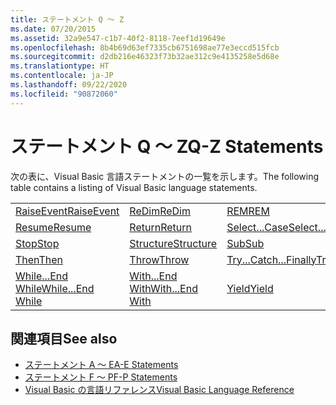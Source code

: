 ```yaml
---
title: ステートメント Q ～ Z
ms.date: 07/20/2015
ms.assetid: 32a9e547-c1b7-40f2-8118-7eef1d19649e
ms.openlocfilehash: 8b4b69d63ef7335cb6751698ae77e3eccd515fcb
ms.sourcegitcommit: d2db216e46323f73b32ae312c9e4135258e5d68e
ms.translationtype: HT
ms.contentlocale: ja-JP
ms.lasthandoff: 09/22/2020
ms.locfileid: "90872060"
---
```

# <a name="q-z-statements"></a><span data-ttu-id="1c7c0-102">ステートメント Q ～ Z</span><span class="sxs-lookup"><span data-stu-id="1c7c0-102">Q-Z Statements</span></span>

<span data-ttu-id="1c7c0-103">次の表に、Visual Basic 言語ステートメントの一覧を示します。</span><span class="sxs-lookup"><span data-stu-id="1c7c0-103">The following table contains a listing of Visual Basic language statements.</span></span>  
  
|||||  
|---|---|---|---|  
|[<span data-ttu-id="1c7c0-104">RaiseEvent</span><span class="sxs-lookup"><span data-stu-id="1c7c0-104">RaiseEvent</span></span>](raiseevent-statement.md)|[<span data-ttu-id="1c7c0-105">ReDim</span><span class="sxs-lookup"><span data-stu-id="1c7c0-105">ReDim</span></span>](redim-statement.md)|[<span data-ttu-id="1c7c0-106">REM</span><span class="sxs-lookup"><span data-stu-id="1c7c0-106">REM</span></span>](rem-statement.md)|[<span data-ttu-id="1c7c0-107">RemoveHandler</span><span class="sxs-lookup"><span data-stu-id="1c7c0-107">RemoveHandler</span></span>](removehandler-statement.md)|  
|[<span data-ttu-id="1c7c0-108">Resume</span><span class="sxs-lookup"><span data-stu-id="1c7c0-108">Resume</span></span>](resume-statement.md)|[<span data-ttu-id="1c7c0-109">Return</span><span class="sxs-lookup"><span data-stu-id="1c7c0-109">Return</span></span>](return-statement.md)|[<span data-ttu-id="1c7c0-110">Select...Case</span><span class="sxs-lookup"><span data-stu-id="1c7c0-110">Select...Case</span></span>](select-case-statement.md)|[<span data-ttu-id="1c7c0-111">Set</span><span class="sxs-lookup"><span data-stu-id="1c7c0-111">Set</span></span>](set-statement.md)|  
|[<span data-ttu-id="1c7c0-112">Stop</span><span class="sxs-lookup"><span data-stu-id="1c7c0-112">Stop</span></span>](stop-statement.md)|[<span data-ttu-id="1c7c0-113">Structure</span><span class="sxs-lookup"><span data-stu-id="1c7c0-113">Structure</span></span>](structure-statement.md)|[<span data-ttu-id="1c7c0-114">Sub</span><span class="sxs-lookup"><span data-stu-id="1c7c0-114">Sub</span></span>](sub-statement.md)|[<span data-ttu-id="1c7c0-115">SyncLock</span><span class="sxs-lookup"><span data-stu-id="1c7c0-115">SyncLock</span></span>](synclock-statement.md)|  
|[<span data-ttu-id="1c7c0-116">Then</span><span class="sxs-lookup"><span data-stu-id="1c7c0-116">Then</span></span>](then-statement.md)|[<span data-ttu-id="1c7c0-117">Throw</span><span class="sxs-lookup"><span data-stu-id="1c7c0-117">Throw</span></span>](throw-statement.md)|[<span data-ttu-id="1c7c0-118">Try...Catch...Finally</span><span class="sxs-lookup"><span data-stu-id="1c7c0-118">Try...Catch...Finally</span></span>](try-catch-finally-statement.md)|[<span data-ttu-id="1c7c0-119">Using</span><span class="sxs-lookup"><span data-stu-id="1c7c0-119">Using</span></span>](using-statement.md)|  
|[<span data-ttu-id="1c7c0-120">While...End While</span><span class="sxs-lookup"><span data-stu-id="1c7c0-120">While...End While</span></span>](while-end-while-statement.md)|[<span data-ttu-id="1c7c0-121">With...End With</span><span class="sxs-lookup"><span data-stu-id="1c7c0-121">With...End With</span></span>](with-end-with-statement.md)|[<span data-ttu-id="1c7c0-122">Yield</span><span class="sxs-lookup"><span data-stu-id="1c7c0-122">Yield</span></span>](yield-statement.md)||  
  
## <a name="see-also"></a><span data-ttu-id="1c7c0-123">関連項目</span><span class="sxs-lookup"><span data-stu-id="1c7c0-123">See also</span></span>

- [<span data-ttu-id="1c7c0-124">ステートメント A ～ E</span><span class="sxs-lookup"><span data-stu-id="1c7c0-124">A-E Statements</span></span>](a-e-statements.md)
- [<span data-ttu-id="1c7c0-125">ステートメント F ～ P</span><span class="sxs-lookup"><span data-stu-id="1c7c0-125">F-P Statements</span></span>](f-p-statements.md)
- [<span data-ttu-id="1c7c0-126">Visual Basic の言語リファレンス</span><span class="sxs-lookup"><span data-stu-id="1c7c0-126">Visual Basic Language Reference</span></span>](../index.md)

